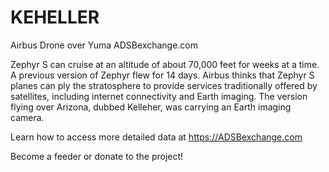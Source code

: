 # KEHELLER
Airbus Drone over Yuma ADSBexchange.com

Zephyr S can cruise at an altitude of about 70,000 feet for weeks at a time. A previous version of Zephyr flew for 14 days. Airbus thinks that Zephyr S planes can ply the stratosphere to provide services traditionally offered by satellites, including internet connectivity and Earth imaging. The version flying over Arizona, dubbed Kelleher, was carrying an Earth imaging camera.

Learn how to access more detailed data at https://ADSBexchange.com

Become a feeder or donate to the project!
